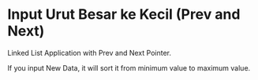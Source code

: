 # Input Urut Besar ke Kecil (Prev and Next)
Linked List Application with Prev and Next Pointer.

If you input New Data, it will sort it from minimum value to maximum value.

